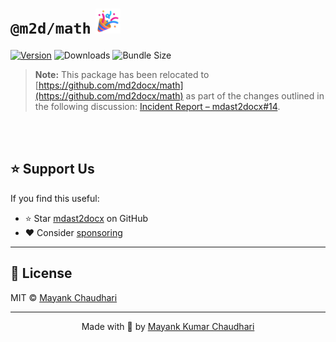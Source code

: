 # `@m2d/math` <img src="https://raw.githubusercontent.com/mayank1513/mayank1513/main/popper.png" height="40"/>

[![Version](https://img.shields.io/npm/v/@m2d/math?color=green)](https://www.npmjs.com/package/@m2d/math) ![Downloads](https://img.shields.io/npm/d18m/@m2d/math) ![Bundle Size](https://img.shields.io/bundlephobia/minzip/@m2d/math)

> **Note:** This package has been relocated to [https://github.com/md2docx/math](https://github.com/md2docx/math) as part of the changes outlined in the following discussion: [Incident Report – mdast2docx#14](https://github.com/md2docx/mdast2docx/discussions/14).

<br>
<br>

## ⭐ Support Us

If you find this useful:

- ⭐ Star [mdast2docx](https://github.com/md2docx/mdast2docx) on GitHub
- ❤️ Consider [sponsoring](https://github.com/sponsors/mayank1513)

---

## 🧾 License

MIT © [Mayank Chaudhari](https://github.com/mayankchaudhari)

---

<p align="center">Made with 💖 by <a href="https://mayank-chaudhari.vercel.app" target="_blank">Mayank Kumar Chaudhari</a></p>
